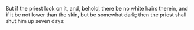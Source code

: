 But if the priest look on it, and, behold, there be no white hairs therein, and if it be not lower than the skin, but be somewhat dark; then the priest shall shut him up seven days:
